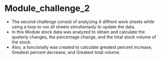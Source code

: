 # Module_challenge_2
- The second challenge consist of analyzing 4 diffrent work sheets while using a loop to run all sheets simultaniasly to update the data.
- In this Module stock data was analyzed to obtain and calculate the quaterly changes, the percentage change, and the total stock volume of the stock.
- Also, a funcionally was created to calculate greatest percent increase, Greatest percent decrease, and Greatest total volume. 




